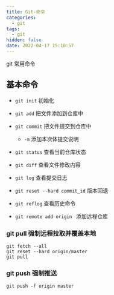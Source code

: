 ```yaml
---
title: Git-命令
categories:
  - git
tags:
  - git
hidden: false
date: 2022-04-17 15:10:57
---
```


 git 常用命令

<!-- more -->

基本命令
---

- `git init` 初始化
- `git add` 把文件添加到仓库中
- `git commit` 把文件提交到仓库中
  - `-m` 添加本次体提交说明

- `git status` 查看当前仓库状态

- `git diff` 查看文件修改内容
- `git log` 查看提交日志
- `git reset --hard commit_id` 版本回退
- `git reflog` 查看历史命令
- `git remote add origin ` 添加远程仓库

### git pull 强制远程拉取并覆盖本地

```shell
git fetch --all
git reset --hard origin/master
git pull
```

### git push 强制推送

```git
git push -f origin master
```

